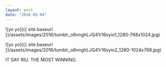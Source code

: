 ```yaml
---
layout: post
date: "2016-05-04"
---
```


![yo yo]({{ site.baseurl }}/assets/images/2016/tumblr_o6nnghLJQ41r16syio1_1280-768x1024.jpg)

![yo yo]({{ site.baseurl }}/assets/images/2016/tumblr_o6nnghLJQ41r16syio2_1280-1024x768.jpg)

IT SAY RIU. THE MOST WINNING.
